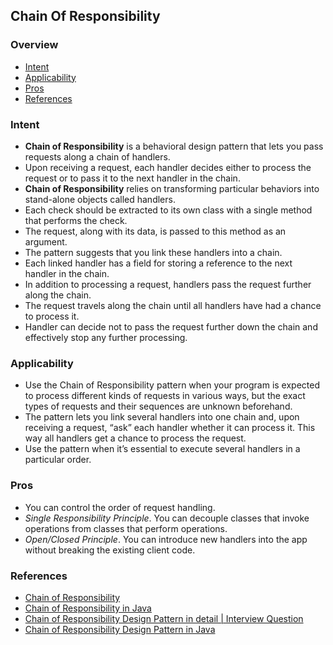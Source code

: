 ## Chain Of Responsibility


### Overview
- [Intent](#intent)
- [Applicability](#applicability)
- [Pros](#pros)
- [References](#references)

### Intent
- **Chain of Responsibility** is a behavioral design pattern that lets you pass requests along a chain of handlers.
- Upon receiving a request, each handler decides either to process the request or to pass it to the next handler in the chain.
- **Chain of Responsibility** relies on transforming particular behaviors into stand-alone objects called handlers.
- Each check should be extracted to its own class with a single method that performs the check.
- The request, along with its data, is passed to this method as an argument.
- The pattern suggests that you link these handlers into a chain.
- Each linked handler has a field for storing a reference to the next handler in the chain.
- In addition to processing a request, handlers pass the request further along the chain.
- The request travels along the chain until all handlers have had a chance to process it.
- Handler can decide not to pass the request further down the chain and effectively stop any further processing.

### Applicability
- Use the Chain of Responsibility pattern when your program is expected to process different kinds of requests in various ways, but the exact types of requests and their sequences are unknown beforehand.
- The pattern lets you link several handlers into one chain and, upon receiving a request, “ask” each handler whether it can process it. This way all handlers get a chance to process the request.
- Use the pattern when it’s essential to execute several handlers in a particular order.

### Pros
- You can control the order of request handling.
- _Single Responsibility Principle_. You can decouple classes that invoke operations from classes that perform operations.
- _Open/Closed Principle_. You can introduce new handlers into the app without breaking the existing client code.

### References
- [Chain of Responsibility](https://refactoring.guru/design-patterns/chain-of-responsibility)
- [Chain of Responsibility in Java](https://refactoring.guru/design-patterns/chain-of-responsibility/java/example)
- [Chain of Responsibility Design Pattern in detail | Interview Question](https://www.youtube.com/watch?v=h9wiLblSRXk)
- [Chain of Responsibility Design Pattern in Java](https://www.digitalocean.com/community/tutorials/chain-of-responsibility-design-pattern-in-java)